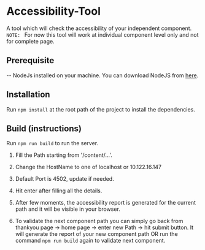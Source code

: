 # Accessibility-Tool

A tool which will check the accessibility of your independent component.
`NOTE: ` For now this tool will work at individual component level only and not for complete page.

## Prerequisite
-- NodeJs installed on your machine. You can download NodeJS from [here](https://nodejs.org/en/download/ "NODEJS").

## Installation

Run `npm install` at the root path of the project to install the dependencies.

## Build (instructions)

Run `npm run build` to run the server.

1. Fill the Path starting from '/content/...'.

2. Change the HostName to one of localhost or 10.122.16.147

3. Default Port is 4502, update if needed.

4. Hit enter after filling all the details.

5. After few moments, the accessibility report is generated for the current path and it will be visible in your browser.

6. To validate the next component path you can simply go back from thankyou page -> home page -> enter new Path -> hit submit button. It will generate the report of your new component path OR run the command `npm run build` again to validate next component.
